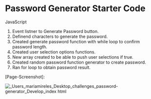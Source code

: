 # Password Generator Starter Code

JavaScript

1. Event listner to Generate Password button.
2. Definend characters to generate the password.
3. Created generate password function with while loop to confirm password length.
4. Created user selection options functions.
5. New array created to be able to push user selections if true.
6. Created random password function generator to create password.
7. Ran for loop to obtain password result.

[Page-Screenshot]:

![_Users_mariamireles_Desktop_challenges_password-generator_Develop_index html](https://user-images.githubusercontent.com/83253575/120120613-eef6b200-c163-11eb-9a25-eb1cc76db4ac.png)
